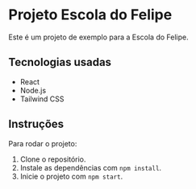 # Projeto Escola do Felipe

Este é um projeto de exemplo para a Escola do Felipe.

## Tecnologias usadas

- React
- Node.js
- Tailwind CSS

## Instruções

Para rodar o projeto:

1. Clone o repositório.
2. Instale as dependências com `npm install`.
3. Inicie o projeto com `npm start`.
